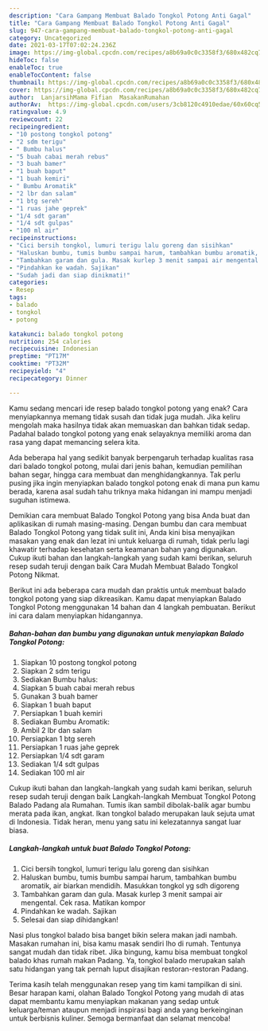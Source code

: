 ```yaml
---
description: "Cara Gampang Membuat Balado Tongkol Potong Anti Gagal"
title: "Cara Gampang Membuat Balado Tongkol Potong Anti Gagal"
slug: 947-cara-gampang-membuat-balado-tongkol-potong-anti-gagal
category: Uncategorized
date: 2021-03-17T07:02:24.236Z
image: https://img-global.cpcdn.com/recipes/a8b69a0c0c3358f3/680x482cq70/balado-tongkol-potong-foto-resep-utama.jpg
hideToc: false
enableToc: true
enableTocContent: false
thumbnail: https://img-global.cpcdn.com/recipes/a8b69a0c0c3358f3/680x482cq70/balado-tongkol-potong-foto-resep-utama.jpg
cover: https://img-global.cpcdn.com/recipes/a8b69a0c0c3358f3/680x482cq70/balado-tongkol-potong-foto-resep-utama.jpg
author:  LanjarsihMama Fifian  MasakanRumahan
authorAv:  https://img-global.cpcdn.com/users/3cb8120c4910edae/60x60cq50/avatar.jpg
ratingvalue: 4.9
reviewcount: 22
recipeingredient:
- "10 postong tongkol potong"
- "2 sdm terigu"
- " Bumbu halus"
- "5 buah cabai merah rebus"
- "3 buah bamer"
- "1 buah baput"
- "1 buah kemiri"
- " Bumbu Aromatik"
- "2 lbr dan salam"
- "1 btg sereh"
- "1 ruas jahe geprek"
- "1/4 sdt garam"
- "1/4 sdt gulpas"
- "100 ml air"
recipeinstructions:
- "Cici bersih tongkol, lumuri terigu lalu goreng dan sisihkan"
- "Haluskan bumbu, tumis bumbu sampai harum, tambahkan bumbu aromatik, air biarkan mendidih. Masukkan tongkol yg sdh digoreng"
- "Tambahkan garam dan gula. Masak kurlep 3 menit sampai air mengental. Cek rasa. Matikan kompor"
- "Pindahkan ke wadah. Sajikan"
- "Sudah jadi dan siap dinikmati!"
categories:
- Resep
tags:
- balado
- tongkol
- potong

katakunci: balado tongkol potong 
nutrition: 254 calories
recipecuisine: Indonesian
preptime: "PT17M"
cooktime: "PT32M"
recipeyield: "4"
recipecategory: Dinner

---
```



Kamu sedang mencari ide resep balado tongkol potong yang enak? Cara menyiapkannya memang tidak susah dan tidak juga mudah. Jika keliru mengolah maka hasilnya tidak akan memuaskan dan bahkan tidak sedap. Padahal balado tongkol potong yang enak selayaknya memiliki aroma dan rasa yang dapat memancing selera kita.


Ada beberapa hal yang sedikit banyak berpengaruh terhadap kualitas rasa dari balado tongkol potong, mulai dari jenis bahan, kemudian pemilihan bahan segar, hingga cara membuat dan menghidangkannya. Tak perlu pusing jika ingin menyiapkan balado tongkol potong enak di mana pun kamu berada, karena asal sudah tahu triknya maka hidangan ini mampu menjadi suguhan istimewa.

Demikian cara membuat Balado Tongkol Potong yang bisa Anda buat dan aplikasikan di rumah masing-masing. Dengan bumbu dan cara membuat Balado Tongkol Potong yang tidak sulit ini, Anda kini bisa menyajikan masakan yang enak dan lezat ini untuk keluarga di rumah, tidak perlu lagi khawatir terhadap kesehatan serta keamanan bahan yang digunakan. Cukup ikuti bahan dan langkah-langkah yang sudah kami berikan, seluruh resep sudah teruji dengan baik Cara Mudah Membuat Balado Tongkol Potong Nikmat.


Berikut ini ada beberapa cara mudah dan praktis untuk membuat balado tongkol potong yang siap dikreasikan. Kamu dapat menyiapkan Balado Tongkol Potong menggunakan 14 bahan dan 4 langkah pembuatan. Berikut ini cara dalam menyiapkan hidangannya.

<!--inarticleads1-->

##### Bahan-bahan dan bumbu yang digunakan untuk menyiapkan Balado Tongkol Potong:

1. Siapkan 10 postong tongkol potong
1. Siapkan 2 sdm terigu
1. Sediakan  Bumbu halus:
1. Siapkan 5 buah cabai merah rebus
1. Gunakan 3 buah bamer
1. Siapkan 1 buah baput
1. Persiapkan 1 buah kemiri
1. Sediakan  Bumbu Aromatik:
1. Ambil 2 lbr dan salam
1. Persiapkan 1 btg sereh
1. Persiapkan 1 ruas jahe geprek
1. Persiapkan 1/4 sdt garam
1. Sediakan 1/4 sdt gulpas
1. Sediakan 100 ml air


Cukup ikuti bahan dan langkah-langkah yang sudah kami berikan, seluruh resep sudah teruji dengan baik Langkah-langkah Membuat Tongkol Potong Balado Padang ala Rumahan. Tumis ikan sambil dibolak-balik agar bumbu merata pada ikan, angkat. Ikan tongkol balado merupakan lauk sejuta umat di Indonesia. Tidak heran, menu yang satu ini kelezatannya sangat luar biasa. 

<!--inarticleads2-->

##### Langkah-langkah untuk buat Balado Tongkol Potong:

1. Cici bersih tongkol, lumuri terigu lalu goreng dan sisihkan
1. Haluskan bumbu, tumis bumbu sampai harum, tambahkan bumbu aromatik, air biarkan mendidih. Masukkan tongkol yg sdh digoreng
1. Tambahkan garam dan gula. Masak kurlep 3 menit sampai air mengental. Cek rasa. Matikan kompor
1. Pindahkan ke wadah. Sajikan
1. Selesai dan siap dihidangkan!

Nasi plus tongkol balado bisa banget bikin selera makan jadi nambah. Masakan rumahan ini, bisa kamu masak sendiri lho di rumah. Tentunya sangat mudah dan tidak ribet. Jika bingung, kamu bisa membuat tongkol balado khas rumah makan Padang. Ya, tongkol balado merupakan salah satu hidangan yang tak pernah luput disajikan restoran-restoran Padang. 

Terima kasih telah menggunakan resep yang tim kami tampilkan di sini. Besar harapan kami, olahan Balado Tongkol Potong yang mudah di atas dapat membantu kamu menyiapkan makanan yang sedap untuk keluarga/teman ataupun menjadi inspirasi bagi anda yang berkeinginan untuk berbisnis kuliner. Semoga bermanfaat dan selamat mencoba!
